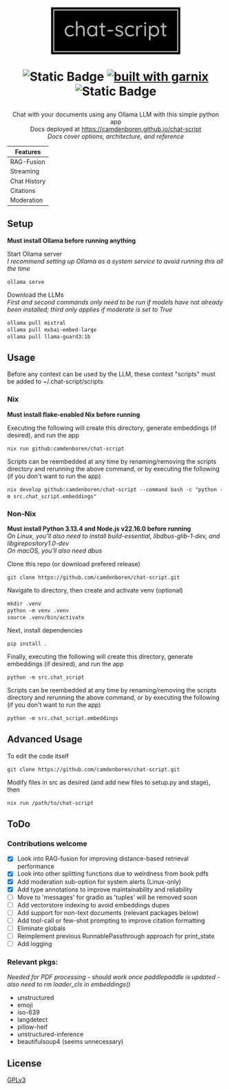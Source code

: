 <div align="center">
<h1>
    <img src="./docs/img/chat-script.png" width="300" alt="chat-script">

![Static Badge](https://img.shields.io/badge/Platforms-Linux,_macOS-forestgreen?style=for-the-badge)
[![built with garnix](https://img.shields.io/endpoint.svg?url=https%3A%2F%2Fgarnix.io%2Fapi%2Fbadges%2Fcamdenboren%2Fchat-script%3Fbranch%3Dmain&style=for-the-badge&color=grey&labelColor=grey)](https://garnix.io/repo/camdenboren/chat-script)
![Static Badge](https://img.shields.io/badge/Powered_by_Nix-grey?logo=nixOS&logoColor=white&logoSize=auto&style=for-the-badge)
</h1>

Chat with your documents using any Ollama LLM with this simple python app<br>
Docs deployed at https://camdenboren.github.io/chat-script<br>
_Docs cover options, architecture, and reference_

| Features     |
| ------------ |
| RAG-Fusion   |
| Streaming    |
| Chat History |
| Citations    |
| Moderation   |

</div>

## Setup

**Must install Ollama before running anything**

Start Ollama server<br>
_I recommend setting up Ollama as a system service to avoid running this all the time_

    ollama serve
    
Download the LLMs<br>
_First and second commands only need to be run if models have not already been installed; third only applies if moderate is set to True_

    ollama pull mistral
    ollama pull mxbai-embed-large
    ollama pull llama-guard3:1b


## Usage

Before any context can be used by the LLM, these context "scripts" must be added to ~/.chat-script/scripts

### Nix

**Must install flake-enabled Nix before running**

Executing the following will create this directory, generate embeddings (if desired), and run the app

    nix run github:camdenboren/chat-script

Scripts can be reembedded at any time by renaming/removing the scripts directory and rerunning the above command, or by executing the following (if you don't want to run the app)

    nix develop github:camdenboren/chat-script --command bash -c "python -m src.chat_script.embeddings"

### Non-Nix

**Must install Python 3.13.4 and Node.js v22.16.0 before running**\
_On Linux, you'll also need to install build-essential, libdbus-glib-1-dev, and libgirepository1.0-dev\
On macOS, you'll also need dbus_

Clone this repo (or download prefered release)

    git clone https://github.com/camdenboren/chat-script.git

Navigate to directory, then create and activate venv (optional)

    mkdir .venv
    python -m venv .venv
    source .venv/bin/activate

Next, install dependencies

    pip install .

Finally, executing the following will create this directory, generate embeddings (if desired), and run the app

    python -m src.chat_script

Scripts can be reembedded at any time by renaming/removing the scripts directory and rerunning the above command, or by executing the following (if you don't want to run the app)

    python -m src.chat_script.embeddings

## Advanced Usage

To edit the code itself

    git clone https://github.com/camdenboren/chat-script.git

Modify files in src as desired (and add new files to setup.py and stage), then

    nix run /path/to/chat-script

## ToDo

### Contributions welcome

- [x] Look into RAG-fusion for improving distance-based retrieval performance
- [x] Look into other splitting functions due to weirdness from book pdfs
- [x] Add moderation sub-option for system alerts (Linux-only)
- [x] Add type annotations to improve maintainability and reliability
- [ ] Move to 'messages' for gradio as 'tuples' will be removed soon
- [ ] Add vectorstore indexing to avoid embeddings dupes
- [ ] Add support for non-text documents (relevant packages below)
- [ ] Add tool-call or few-shot prompting to improve citation formatting
- [ ] Eliminate globals
- [ ] Reimplement previous RunnablePassthrough approach for print_state
- [ ] Add logging

### Relevant pkgs:

_Needed for PDF processing - should work once paddlepaddle is updated - also need to rm loader_cls in embeddings()_

- unstructured
- emoji
- iso-639
- langdetect
- pillow-heif
- unstructured-inference
- beautifulsoup4 (seems unnecessary)

## License

[GPLv3](COPYING)
